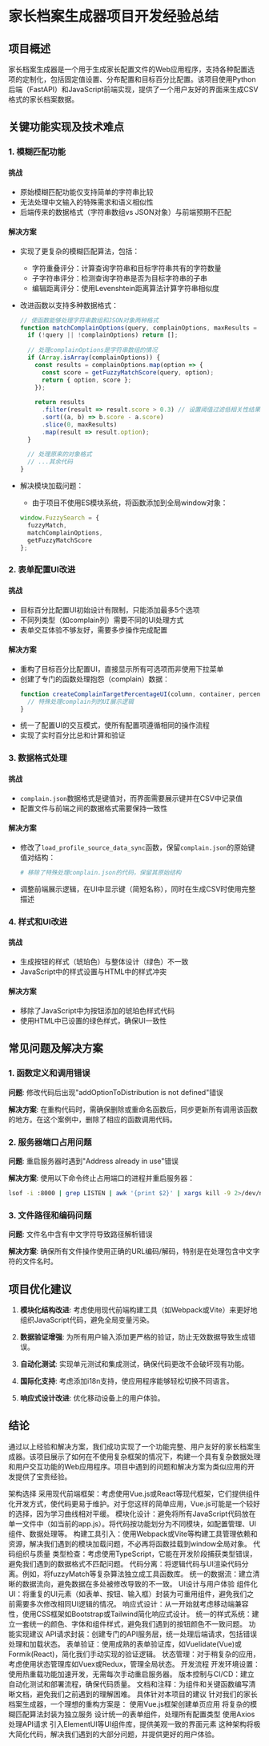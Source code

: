  # 家长档案生成器项目开发经验总结

## 项目概述

家长档案生成器是一个用于生成家长配置文件的Web应用程序，支持各种配置选项的定制化，包括固定值设置、分布配置和目标百分比配置。该项目使用Python后端（FastAPI）和JavaScript前端实现，提供了一个用户友好的界面来生成CSV格式的家长档案数据。

## 关键功能实现及技术难点

### 1. 模糊匹配功能

#### 挑战
- 原始模糊匹配功能仅支持简单的字符串比较
- 无法处理中文输入的特殊需求和语义相似性
- 后端传来的数据格式（字符串数组vs JSON对象）与前端预期不匹配

#### 解决方案
- 实现了更复杂的模糊匹配算法，包括：
  - 字符重叠评分：计算查询字符串和目标字符串共有的字符数量
  - 子字符串评分：检测查询字符串是否为目标字符串的子串
  - 编辑距离评分：使用Levenshtein距离算法计算字符串相似度

- 改进函数以支持多种数据格式：
  ```javascript
  // 使函数能够处理字符串数组和JSON对象两种格式
  function matchComplainOptions(query, complainOptions, maxResults = 5) {
    if (!query || !complainOptions) return [];
    
    // 处理complainOptions是字符串数组的情况
    if (Array.isArray(complainOptions)) {
      const results = complainOptions.map(option => {
        const score = getFuzzyMatchScore(query, option);
        return { option, score };
      });
      
      return results
        .filter(result => result.score > 0.3) // 设置阈值过滤低相关性结果
        .sort((a, b) => b.score - a.score)
        .slice(0, maxResults)
        .map(result => result.option);
    }
    
    // 处理原来的对象格式
    // ...其余代码
  }
  ```

- 解决模块加载问题：
  - 由于项目不使用ES模块系统，将函数添加到全局window对象：
  ```javascript
  window.FuzzySearch = { 
    fuzzyMatch,
    matchComplainOptions,
    getFuzzyMatchScore
  };
  ```

### 2. 表单配置UI改进

#### 挑战
- 目标百分比配置UI初始设计有限制，只能添加最多5个选项
- 不同列类型（如complain列）需要不同的UI处理方式
- 表单交互体验不够友好，需要多步操作完成配置

#### 解决方案
- 重构了目标百分比配置UI，直接显示所有可选项而非使用下拉菜单
- 创建了专门的函数处理抱怨（complain）数据：
  ```javascript
  function createComplainTargetPercentageUI(column, container, percentages) {
    // 特殊处理complain列的UI展示逻辑
  }
  ```
- 统一了配置UI的交互模式，使所有配置项遵循相同的操作流程
- 实现了实时百分比总和计算和验证

### 3. 数据格式处理

#### 挑战
- `complain.json`数据格式是键值对，而界面需要展示键并在CSV中记录值
- 配置文件与前端之间的数据格式需要保持一致性

#### 解决方案
- 修改了`load_profile_source_data_sync`函数，保留`complain.json`的原始键值对结构：
  ```python
  # 移除了特殊处理complain.json的代码，保留其原始结构
  ```
- 调整前端展示逻辑，在UI中显示键（简短名称），同时在生成CSV时使用完整描述

### 4. 样式和UI改进

#### 挑战
- 生成按钮的样式（琥珀色）与整体设计（绿色）不一致
- JavaScript中的样式设置与HTML中的样式冲突

#### 解决方案
- 移除了JavaScript中为按钮添加的琥珀色样式代码
- 使用HTML中已设置的绿色样式，确保UI一致性

## 常见问题及解决方案

### 1. 函数定义和调用错误

**问题**: 修改代码后出现"addOptionToDistribution is not defined"错误

**解决方案**: 在重构代码时，需确保删除或重命名函数后，同步更新所有调用该函数的地方。在这个案例中，删除了相应的函数调用代码。

### 2. 服务器端口占用问题

**问题**: 重启服务器时遇到"Address already in use"错误

**解决方案**: 使用以下命令终止占用端口的进程并重启服务器：
```bash
lsof -i :8000 | grep LISTEN | awk '{print $2}' | xargs kill -9 2>/dev/null || true && cd /Users/siyue/Documents/GitHub/pea-image-host/coach-parent-conversation/parent-generation/webapp && python -m uvicorn main:app --reload
```

### 3. 文件路径和编码问题

**问题**: 文件名中含有中文字符导致路径解析错误

**解决方案**: 确保所有文件操作使用正确的URL编码/解码，特别是在处理包含中文字符的文件名时。

## 项目优化建议

1. **模块化结构改进**: 考虑使用现代前端构建工具（如Webpack或Vite）来更好地组织JavaScript代码，避免全局变量污染。

2. **数据验证增强**: 为所有用户输入添加更严格的验证，防止无效数据导致生成错误。

3. **自动化测试**: 实现单元测试和集成测试，确保代码更改不会破坏现有功能。

4. **国际化支持**: 考虑添加i18n支持，使应用程序能够轻松切换不同语言。

5. **响应式设计改进**: 优化移动设备上的用户体验。

## 结论

通过以上经验和解决方案，我们成功实现了一个功能完整、用户友好的家长档案生成器。该项目展示了如何在不使用复杂框架的情况下，构建一个具有复杂数据处理和用户交互功能的Web应用程序。项目中遇到的问题和解决方案为类似应用的开发提供了宝贵经验。

架构选择
采用现代前端框架：考虑使用Vue.js或React等现代框架，它们提供组件化开发方式，使代码更易于维护。对于您这样的简单应用，Vue.js可能是一个较好的选择，因为学习曲线相对平缓。
模块化设计：避免将所有JavaScript代码放在单一文件中（如当前的app.js）。将代码按功能划分为不同模块，如配置管理、UI组件、数据处理等。
构建工具引入：使用Webpack或Vite等构建工具管理依赖和资源，解决我们遇到的模块加载问题，不必再将函数挂载到window全局对象。
代码组织与质量
类型检查：考虑使用TypeScript，它能在开发阶段捕获类型错误，避免我们遇到的数据格式不匹配问题。
代码分离：将逻辑代码与UI渲染代码分离。例如，将fuzzyMatch等复杂算法独立成工具函数库。
统一的数据流：建立清晰的数据流向，避免数据在多处被修改导致的不一致。
UI设计与用户体验
组件化UI：将重复的UI元素（如表单、按钮、输入框）封装为可重用组件，避免我们之前需要多次修改相同UI逻辑的情况。
响应式设计：从一开始就考虑移动端兼容性，使用CSS框架如Bootstrap或Tailwind简化响应式设计。
统一的样式系统：建立一套统一的颜色、字体和组件样式，避免我们遇到的按钮颜色不一致问题。
功能实现建议
API请求封装：创建专门的API服务层，统一处理后端请求，包括错误处理和加载状态。
表单验证：使用成熟的表单验证库，如Vuelidate(Vue)或Formik(React)，简化我们手动实现的验证逻辑。
状态管理：对于稍复杂的应用，考虑使用状态管理库如Vuex或Redux，管理全局状态。
开发流程
开发环境设置：使用热重载功能加速开发，无需每次手动重启服务器。
版本控制与CI/CD：建立自动化测试和部署流程，确保代码质量。
文档和注释：为组件和关键函数编写清晰文档，避免我们之前遇到的理解困难。
具体针对本项目的建议
针对我们的家长档案生成器，一个理想的重构方案是：
使用Vue.js框架创建单页应用
将复杂的模糊匹配算法封装为独立服务
设计统一的表单组件，处理所有配置类型
使用Axios处理API请求
引入ElementUI等UI组件库，提供美观一致的界面元素
这种架构将极大简化代码，解决我们遇到的大部分问题，并提供更好的用户体验。
